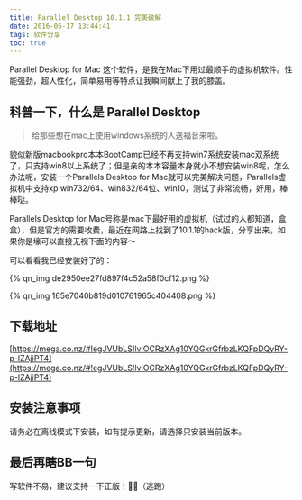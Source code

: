 ```yaml
---
title: Parallel Desktop 10.1.1 完美破解
date: 2016-06-17 13:44:41
tags: 软件分享
toc: true
---
```

Parallel Desktop for Mac 这个软件，是我在Mac下用过最顺手的虚拟机软件。性能强劲，超人性化，简单易用等特点让我瞬间献上了我的膝盖。
<!-- more --> 

## 科普一下，什么是 Parallel Desktop

> 给那些想在mac上使用windows系统的人送福音来啦。

貌似新版macbookpro本本BootCamp已经不再支持win7系统安装mac双系统了，只支持win8以上系统了；但是亲的本本容量本身就小不想安装win8呢，怎么办法呢，安装一个Parallels Desktop for Mac就可以完美解决问题，Parallels虚拟机中支持xp win732/64、win832/64位、win10，测试了非常流畅，好用，棒棒哒。

Parallels Desktop for Mac号称是mac下最好用的虚拟机（试过的人都知道，盒盒），但是官方的需要收费，最近在网路上找到了10.1.1的hack版，分享出来，如果你是壕可以直接无视下面的内容～

可以看看我已经安装好了的：

{% qn_img de2950ee27fd897f4c52a58f0cf12.png %}

{% qn_img 165e7040b819d010761965c404408.png %}

## 下载地址
[https://mega.co.nz/#!egJVUbLS!lvIOCRzXAg10YQGxrGfrbzLKQFpDQyRY-p-lZAjiPT4](https://mega.co.nz/#!egJVUbLS!lvIOCRzXAg10YQGxrGfrbzLKQFpDQyRY-p-lZAjiPT4)

## 安装注意事项
请务必在离线模式下安装，如有提示更新，请选择只安装当前版本。

## 最后再瞎BB一句
写软件不易，建议支持一下正版！🏃💨（逃跑）
